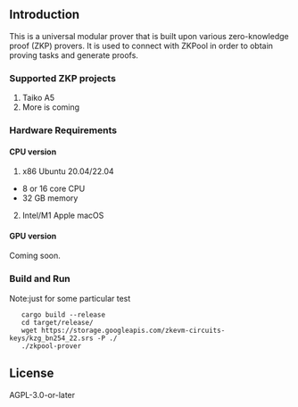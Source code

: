 ## Introduction

This is a universal modular prover that is built upon various zero-knowledge proof (ZKP) provers. 
It is used to connect with ZKPool in order to obtain proving tasks and generate proofs.

### Supported ZKP projects

1. Taiko A5
2. More is coming

### Hardware Requirements

#### CPU version

1. x86 Ubuntu 20.04/22.04
- 8 or 16 core CPU
- 32 GB memory
2. Intel/M1 Apple macOS

#### GPU version

Coming soon.

### Build and Run

Note:just for some particular test 
```
   cargo build --release
   cd target/release/
   wget https://storage.googleapis.com/zkevm-circuits-keys/kzg_bn254_22.srs -P ./
   ./zkpool-prover
```

## License

AGPL-3.0-or-later








